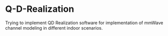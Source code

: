 # Q-D-Realization
Trying to implement QD Realization software for implementation of mmWave channel modeling in different indoor scenarios.
